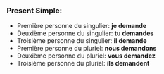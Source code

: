 ### Present Simple:
- Première personne du singulier: **je demande**
- Deuxième personne du singulier: **tu demandes**
- Troisième personne du singulier: **il demande**
- Première personne du pluriel: **nous demandons**
- Deuxième personne du pluriel: **vous demandez**
- Troisième personne du pluriel: **ils demandent**
